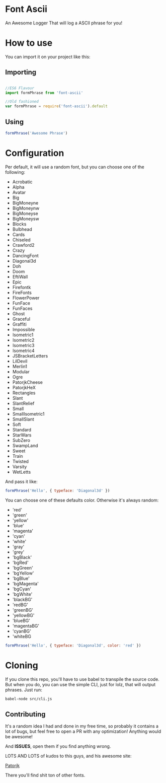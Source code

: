 # Font Ascii

An Awesome Logger That will log a ASCII phrase for you!

# How to use
You can import it on your project like this:

## Importing
``` javascript

//ES6 Flavour
import formPhrase from 'font-ascii'

//Old fashioned
var formPhrase = require('font-ascii').default

```

## Using
``` javascript
formPhrase('Awesome Phrase')
```

# Configuration
Per default, it will use a random font, but you can choose one of the following:

 - Acrobatic
 - Alpha
 - Avatar
 - Big
 - BigMoneyne
 - BigMoneynw
 - BigMoneyse
 - BigMoneysw
 - Blocks
 - Bulbhead
 - Cards
 - Chiseled
 - Crawford2
 - Crazy
 - DancingFont
 - Diagonal3d
 - Doh
 - Doom
 - EftiWall
 - Epic
 - Firefontk
 - FireFonts
 - FlowerPower
 - FunFace
 - FunFaces
 - Ghost
 - Graceful
 - Graffiti
 - Impossible
 - Isometric1
 - Isometric2
 - Isometric3
 - Isometric4
 - JSBracketLetters
 - LilDevil
 - Merlin1
 - Modular
 - Ogre
 - PatorjkCheese
 - PatorjkHeX
 - Rectangles
 - Slant
 - SlantRelief
 - Small
 - SmallIsometric1
 - SmallSlant
 - Soft
 - Standard
 - StarWars
 - SubZero
 - SwampLand
 - Sweet
 - Train
 - Twisted
 - Varsity
 - WetLetts

And pass it like:

``` javascript
formPhrase('Hello', { typeface: 'Diagonal3d' })
```

You can choose one of these defaults color. Otherwise it's always random:

 - 'red'
 - 'green'
 - 'yellow'
 - 'blue'
 - 'magenta'
 - 'cyan'
 - 'white'
 - 'gray'
 - 'grey'
 - 'bgBlack'
 - 'bgRed'
 - 'bgGreen'
 - 'bgYellow'
 - 'bgBlue'
 - 'bgMagenta'
 - 'bgCyan'
 - 'bgWhite'
 - 'blackBG'
 - 'redBG'
 - 'greenBG'
 - 'yellowBG'
 - 'blueBG'
 - 'magentaBG'
 - 'cyanBG'
 - 'whiteBG

``` javascript
formPhrase('Hello', { typeface: 'Diagonal3d', color: 'red' })
```

# Cloning

If you clone this repo, you'll have to use babel to transpile the source code.
But when you do, you can use the simple CLI, just for lolz, that will output phrases. Just run:

``` bash
babel-node src/cli.js
```

## Contributing

It's a random idea I had and done in my free time, so probably it contains a lot of bugs, but feel free to open a PR with any optimization! Anything would be awesome!

And **ISSUES**, open them if you find anything wrong.

LOTS AND LOTS of kudos to this guys, and his awesome site:

[Patorjk](http://patorjk.com/software/taag/#p=display&f=Alpha&t=A)

There you'll find shit ton of other fonts.
